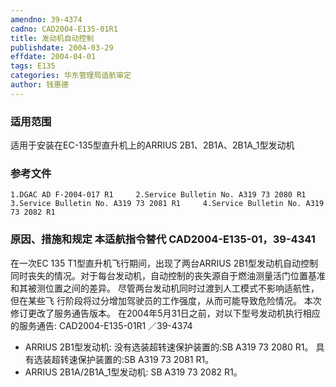 ```yaml
---
amendno: 39-4374
cadno: CAD2004-E135-01R1
title: 发动机自动控制
publishdate: 2004-03-29
effdate: 2004-04-01
tags: E135
categories: 华东管理局适航审定
author: 钱惠德
---
```


### 适用范围 
适用于安装在EC-135型直升机上的ARRIUS 2B1、2B1A、2B1A_1型发动机

### 参考文件
    1.DGAC AD F-2004-017 R1     2.Service Bulletin No. A319 73 2080 R1     3.Service Bulletin No. A319 73 2081 R1     4.Service Bulletin No. A319 73 2082 R1 

### 原因、措施和规定 本适航指令替代 CAD2004-E135-01，39-4341 
在一次EC 135 T1型直升机飞行期间，出现了两台ARRIUS 2B1型发动机自动控制同时丧失的情况。对于每台发动机，自动控制的丧失源自于燃油测量活门位置基准和其被测位置之间的差异。 
    尽管两台发动机同时过渡到人工模式不影响适航性，但在某些飞
行阶段将过分增加驾驶员的工作强度，从而可能导致危险情况。     本次修订更改了服务通告版本。 在2004年5月31日之前，对以下型号发动机执行相应的服务通告: 
       CAD2004-E135-01R1   ／39-4374 
- ARRIUS 2B1型发动机:       没有选装超转速保护装置的:SB A319 73 2080 R1。       具有选装超转速保护装置的:SB A319 73 2081 R1。 
- ARRIUS 2B1A/2B1A_1型发动机: SB A319 73 2082 R1。


